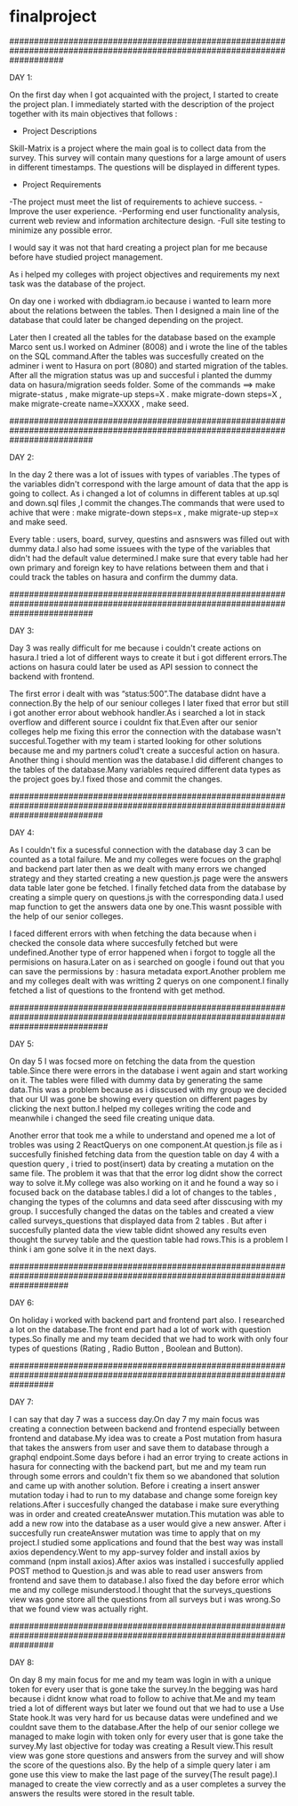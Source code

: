 # finalproject

###########################################################################################################################


DAY 1:


On the first day when I got acquainted with the project, I started to create the project plan. I immediately started with the description of the project together with its main objectives that follows :


  - Project Descriptions
   
   
Skill-Matrix is a project where the main goal is to collect data from the survey. This survey will contain many questions for a large amount of users in different timestamps. The questions will be displayed in different types.


  - Project Requirements  
   
   
-The project must meet the list of requirements to achieve success.
-Improve the user experience.
-Performing end user functionality analysis, current web review and information architecture design.
-Full site testing to minimize any possible error.


I would say it was not that hard creating a project plan for me because before have studied project management.

As i helped my colleges with project objectives and requirements my next task was the database of the project.


On day one i worked with dbdiagram.io because i wanted to learn more about the relations between the tables.
Then I designed a main line of the database that could later be changed depending on the project.



Later then I created all the tables for the database based on the example Marco sent us.I worked on Adminer (8008) and i wrote the line of the tables on the SQL command.After the tables was succesfully created on the adminer i went to Hasura on port (8080) and started migration of the tables.
After all the migration status was up and succesful i planted the dummy data on hasura/migration seeds folder.
Some of the commands ==> make migrate-status , make migrate-up steps=X . make migrate-down steps=X , make migrate-create name=XXXXX , make seed.


#################################################################################################################################


DAY 2:  


In the day 2 there was a lot of issues with types of variables .The types of the variables didn't correspond with the large amount of data that the app is going to collect.
As i changed a lot of columns in different tables at up.sql and down.sql files ,I commit the changes.The commands that were used to achive that were :
make migrate-down steps=x , make migrate-up step=x and make seed.


Every table : users, board, survey, questins and asnswers was filled out with dummy data.I also had some issuees with the type of the variables that didn't had the default value determined.I make sure that every table had her own primary and foreign key to have relations between them and that i could track the tables on hasura and confirm the dummy data.

#################################################################################################################################


DAY 3:


Day 3 was really difficult for me because i couldn't create actions on hasura.I tried a lot of different ways to create it but i got different errors.The actions on hasura could later be used as API session to connect the backend with frontend.


The first error i dealt with was “status:500”.The database didnt have a connection.By the help of our seniour colleges I later fixed that error but still i got another error about webhook handler.As i searched a lot in stack overflow and different source i couldnt fix that.Even after our senior colleges help me fixing this error the connection with the database wasn't succesful.Together with my team i started looking for other solutions because me and my partners colud't create a succesful action on hasura.
Another thing i should mention was the database.I did different changes to the tables of the database.Many variables required different data types as the project goes by.I fixed those and commit the changes.


###################################################################################################################################


DAY 4:


As I couldn't fix a sucessful connection with the database day 3 can be counted as a total failure.
Me and my colleges were focues on the graphql and backend part later then as we dealt with many errors we changed strategy and they started creating a new question.js page were the answers data table later gone be fetched.
I finally fetched data from the database by creating a simple query on questions.js with the corresponding data.I used map function to get the answers data one by one.This wasnt possible with the help of our senior colleges.


I faced different errors with when fetching the data because when i checked the console data where succesfully fetched but were undefined.Another type of error happened when i forgot to toggle all the permisions on hasura.Later on as i searched on google i found out that you can save the permissions by : hasura metadata export.Another problem me and my colleges dealt with was writting 2 querys on one component.I finally fetched a list of questions to the frontend with get method.



####################################################################################################################################



DAY 5:

On day 5 I was focsed more on fetching the data from the question table.Since there were errors in the database i went again and start working on it.
The tables were filled with dummy data by generating the same data.This was a problem because as i disscused with my group we decided that our UI was gone be showing every question on different pages by clicking the next button.I helped my colleges writing the code and meanwhile i changed the seed file creating unique data. 

Another error that took me a while to understand and opened me a lot of trobles was using 2 ReactQuerys on one component.At question.js file as i succesfully finished fetching data from the question table on day 4 with a question query , i tried to post(insert) data by creating a mutation on the same file.
The problem it was that that the error log didnt show the correct way to solve it.My college was also working on it and he found a way so i focused back on the database tables.I did a lot of changes to the tables , changing the types of the columns and data seed after disscusing with my group.
I succesfully changed the datas on the tables and created a view called surveys_questions that displayed data from 2 tables .
But after i succesfully planted data the view table didnt showed any results even thought the survey table and the question table had rows.This is a problem I think i am gone solve it in the next days.



############################################################################################################################


DAY 6:

On holiday i worked with backend part and frontend part also. I researched a lot on the database.The front end part had a lot of work with question types.So finally me and my team decided that we had to work with only four types of questions (Rating , Radio Button , Boolean and Button).




#########################################################################################################################


DAY 7:


I can say that day 7 was a success day.On day 7 my main focus was creating a connection between backend and frontend especially between frontend and database.My idea was to create a Post mutation from hasura that takes the answers from user and save them to database through a graphql endpoint.Some days before i had an error trying to create actions in hasura for connecting with the backend part, but me and my team run through some errors and couldn't fix them so we abandoned that solution and came up with another solution.
Before i creating a insert answer mutation today i had to run to my database and change some foreign key relations.After i succesfully changed the database i make sure everything was in order and created createAnswer mutation.This mutation was able to add a new row into the database as a user would give a new answer.
After i succesfully run createAnswer mutation was time to apply that on my project.I studied some applications and found that the best way was install axios dependency.Went to my app-survey folder and install axios by command (npm install axios).After axios was installed i succesfully applied POST method to Question.js and was able to read user answers from frontend and save them to database.I also fixed the day before error which me and my college misunderstood.I thought that the surveys_questions view was gone store all the questions from all surveys but i was wrong.So that we found view was actually right.



#########################################################################################################################



DAY 8:


On day 8 my main focus for me and my team was login in with a unique token for every user that is gone take the survey.In the begging was hard because i didnt know what road to follow to achive that.Me and my team tried a lot of different ways but later we found out that we had to use a Use State hook.It was very hard for us because datas were undefined and we couldnt save them to the database.After the help of our senior college we managed to make login with token only for every user that is gone take the survey.My last objective for today was creating a Result view.This result view was gone store questions and answers from the survey and will show the score of the questions also. By the help of a simple query later i am gone use this view to make the last page of the survey(The result page).I managed to create the view correctly and as a user completes a survey the answers the results were stored in the result table.



